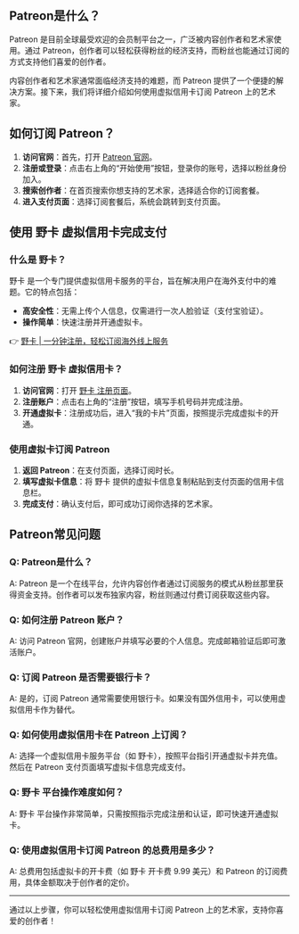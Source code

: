 ## Patreon是什么？

Patreon 是目前全球最受欢迎的会员制平台之一，广泛被内容创作者和艺术家使用。通过 Patreon，创作者可以轻松获得粉丝的经济支持，而粉丝也能通过订阅的方式支持他们喜爱的创作者。

内容创作者和艺术家通常面临经济支持的难题，而 Patreon 提供了一个便捷的解决方案。接下来，我们将详细介绍如何使用虚拟信用卡订阅 Patreon 上的艺术家。

## 如何订阅 Patreon？

1. **访问官网**：首先，打开 [Patreon 官网](https://www.patreon.com)。
2. **注册或登录**：点击右上角的“开始使用”按钮，登录你的账号，选择以粉丝身份加入。
3. **搜索创作者**：在首页搜索你想支持的艺术家，选择适合你的订阅套餐。
4. **进入支付页面**：选择订阅套餐后，系统会跳转到支付页面。

## 使用 野卡 虚拟信用卡完成支付

### 什么是 野卡？

野卡 是一个专门提供虚拟信用卡服务的平台，旨在解决用户在海外支付中的难题。它的特点包括：
- **高安全性**：无需上传个人信息，仅需进行一次人脸验证（支付宝验证）。
- **操作简单**：快速注册并开通虚拟卡。

👉 [野卡 | 一分钟注册，轻松订阅海外线上服务](https://bit.ly/bewildcard)

### 如何注册 野卡 虚拟信用卡？

1. **访问官网**：打开 [野卡 注册页面](https://bit.ly/bewildcard)。
2. **注册账户**：点击右上角的“注册”按钮，填写手机号码并完成注册。
3. **开通虚拟卡**：注册成功后，进入“我的卡片”页面，按照提示完成虚拟卡的开通。

### 使用虚拟卡订阅 Patreon

1. **返回 Patreon**：在支付页面，选择订阅时长。
2. **填写虚拟卡信息**：将 野卡 提供的虚拟卡信息复制粘贴到支付页面的信用卡信息栏。
3. **完成支付**：确认支付后，即可成功订阅你选择的艺术家。

## Patreon常见问题

### Q: Patreon是什么？

A: Patreon 是一个在线平台，允许内容创作者通过订阅服务的模式从粉丝那里获得资金支持。创作者可以发布独家内容，粉丝则通过付费订阅获取这些内容。

### Q: 如何注册 Patreon 账户？

A: 访问 Patreon 官网，创建账户并填写必要的个人信息。完成邮箱验证后即可激活账户。

### Q: 订阅 Patreon 是否需要银行卡？

A: 是的，订阅 Patreon 通常需要使用银行卡。如果没有国外信用卡，可以使用虚拟信用卡作为替代。

### Q: 如何使用虚拟信用卡在 Patreon 上订阅？

A: 选择一个虚拟信用卡服务平台（如 野卡），按照平台指引开通虚拟卡并充值。然后在 Patreon 支付页面填写虚拟卡信息完成支付。

### Q: 野卡 平台操作难度如何？

A: 野卡 平台操作非常简单，只需按照指示完成注册和认证，即可快速开通虚拟卡。

### Q: 使用虚拟信用卡订阅 Patreon 的总费用是多少？

A: 总费用包括虚拟卡的开卡费（如 野卡 开卡费 9.99 美元）和 Patreon 的订阅费用，具体金额取决于创作者的定价。

---

通过以上步骤，你可以轻松使用虚拟信用卡订阅 Patreon 上的艺术家，支持你喜爱的创作者！